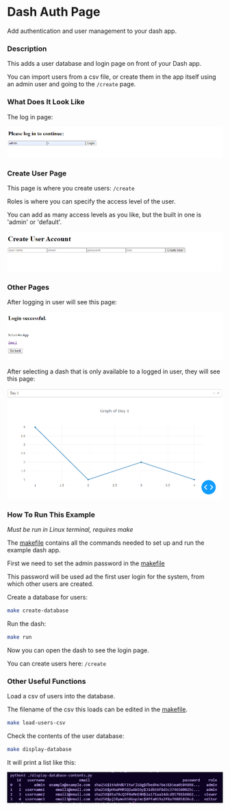 # Dash Auth Page

Add authentication and user management to your dash app. 

### Description

This adds a user database and login page on front of your Dash app. 

You can import users from a csv file, or create them in the app itself using an admin user and going to the `/create` page.

### What Does It Look Like

The log in page:

![Login Page](./docs/login-page.png)

### Create User Page

This page is where you create users: `/create`

Roles is where you can specify the access level of the user. 

You can add as many access levels as you like, but the built in one is 'admin' or 'default'.

![Create User](./docs/create-user-page.png)

### Other Pages

After logging in user will see this page:

![After Logging In](./docs/successful-login.png)

After selecting a dash that is only available to a logged in user, they will see this page:

![Logged In Dash](./docs/logged-in-dash.png)



### How To Run This Example
_Must be run in Linux terminal, requires make_

The [makefile](./makefile) contains all the commands needed to set up and run the example dash app.


First we need to set the admin password in the [makefile](./makefile) 

This password will be used ad the first user login for the system, from which other users are created.


Create a database for users:
```bash
make create-database
```


Run the dash:
```bash
make run
```

Now you can open the dash to see the login page.


You can create users here: `/create`


### Other Useful Functions

Load a csv of users into the database.

The filename of the csv this loads can be edited in the [makefile](./makefile).

```bash
make load-users-csv
```

Check the contents of the user database:
```bash
make display-database
```

It will print a list like this:

![Display Users](./docs/display-users.png)

